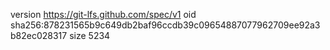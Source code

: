 version https://git-lfs.github.com/spec/v1
oid sha256:878231565b9c649db2baf96ccdb39c09654887077962709ee92a3b82ec028317
size 5234
